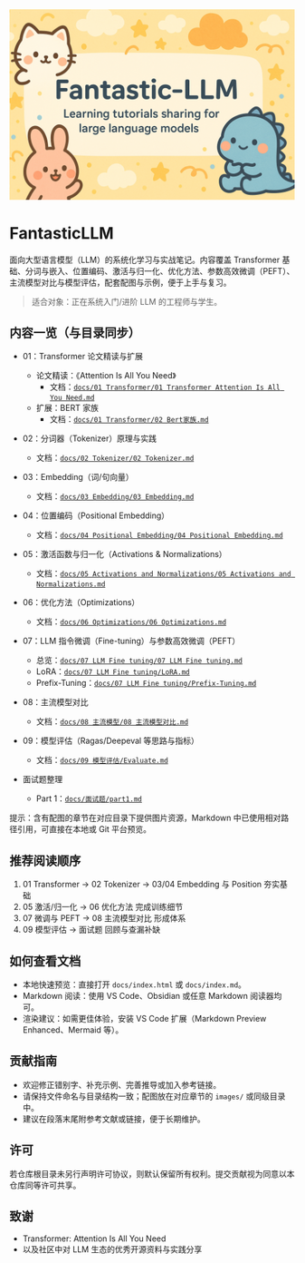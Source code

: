 <img src="./images/llm.png" alt="llm-banner" style="zoom:50%;" />

# FantasticLLM

面向大型语言模型（LLM）的系统化学习与实战笔记。内容覆盖 Transformer 基础、分词与嵌入、位置编码、激活与归一化、优化方法、参数高效微调（PEFT）、主流模型对比与模型评估，配套配图与示例，便于上手与复习。

> 适合对象：正在系统入门/进阶 LLM 的工程师与学生。

## 内容一览（与目录同步）

- 01：Transformer 论文精读与扩展
  - 论文精读：《Attention Is All You Need》
    - 文档：[`docs/01 Transformer/01 Transformer Attention Is All You Need.md`](docs/01%20Transformer/01%20Transformer%20Attention%20Is%20All%20You%20Need.md)
  - 扩展：BERT 家族
    - 文档：[`docs/01 Transformer/02 Bert家族.md`](docs/01%20Transformer/02%20Bert家族.md)

- 02：分词器（Tokenizer）原理与实践
  - 文档：[`docs/02 Tokenizer/02 Tokenizer.md`](docs/02%20Tokenizer/02%20Tokenizer.md)

- 03：Embedding（词/句向量）
  - 文档：[`docs/03 Embedding/03 Embedding.md`](docs/03%20Embedding/03%20Embedding.md)

- 04：位置编码（Positional Embedding）
  - 文档：[`docs/04 Positional Embedding/04 Positional Embedding.md`](docs/04%20Positional%20Embedding/04%20Positional%20Embedding.md)

- 05：激活函数与归一化（Activations & Normalizations）
  - 文档：[`docs/05 Activations and Normalizations/05 Activations and Normalizations.md`](docs/05%20Activations%20and%20Normalizations/05%20Activations%20and%20Normalizations.md)

- 06：优化方法（Optimizations）
  - 文档：[`docs/06 Optimizations/06 Optimizations.md`](docs/06%20Optimizations/06%20Optimizations.md)

- 07：LLM 指令微调（Fine-tuning）与参数高效微调（PEFT）
  - 总览：[`docs/07 LLM Fine tuning/07 LLM Fine tuning.md`](docs/07%20LLM%20Fine%20tuning/07%20LLM%20Fine%20tuning.md)
  - LoRA：[`docs/07 LLM Fine tuning/LoRA.md`](docs/07%20LLM%20Fine%20tuning/LoRA.md)
  - Prefix-Tuning：[`docs/07 LLM Fine tuning/Prefix-Tuning.md`](docs/07%20LLM%20Fine%20tuning/Prefix-Tuning.md)

- 08：主流模型对比
  - 文档：[`docs/08 主流模型/08 主流模型对比.md`](docs/08%20主流模型/08%20主流模型对比.md)

- 09：模型评估（Ragas/Deepeval 等思路与指标）
  - 文档：[`docs/09 模型评估/Evaluate.md`](docs/09%20模型评估/Evaluate.md)

- 面试题整理
  - Part 1：[`docs/面试题/part1.md`](docs/%E9%9D%A2%E8%AF%95%E9%A2%98/part1.md)

提示：含有配图的章节在对应目录下提供图片资源，Markdown 中已使用相对路径引用，可直接在本地或 Git 平台预览。

## 推荐阅读顺序

1) 01 Transformer → 02 Tokenizer → 03/04 Embedding 与 Position 夯实基础
2) 05 激活/归一化 → 06 优化方法 完成训练细节
3) 07 微调与 PEFT → 08 主流模型对比 形成体系
4) 09 模型评估 → 面试题 回顾与查漏补缺

## 如何查看文档

- 本地快速预览：直接打开 `docs/index.html` 或 `docs/index.md`。
- Markdown 阅读：使用 VS Code、Obsidian 或任意 Markdown 阅读器均可。
- 渲染建议：如需更佳体验，安装 VS Code 扩展（Markdown Preview Enhanced、Mermaid 等）。

## 贡献指南

- 欢迎修正错别字、补充示例、完善推导或加入参考链接。
- 请保持文件命名与目录结构一致；配图放在对应章节的 `images/` 或同级目录中。
- 建议在段落末尾附参考文献或链接，便于长期维护。

## 许可

若仓库根目录未另行声明许可协议，则默认保留所有权利。提交贡献视为同意以本仓库同等许可共享。

## 致谢

- Transformer: Attention Is All You Need
- 以及社区中对 LLM 生态的优秀开源资料与实践分享

